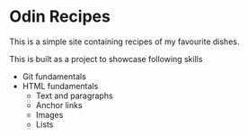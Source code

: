 # Odin Recipes

This is a simple site containing recipes of my favourite dishes.

This is built as a project to showcase following skills

* Git fundamentals
* HTML fundamentals
  * Text and paragraphs
  * Anchor links
  * Images
  * Lists
